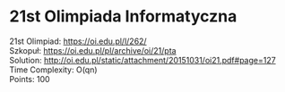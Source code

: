 # 21st Olimpiada Informatyczna
21st Olimpiad: https://oi.edu.pl/l/262/ <br />
Szkopuł:  https://oi.edu.pl/pl/archive/oi/21/pta<br />
Solution: http://oi.edu.pl/static/attachment/20151031/oi21.pdf#page=127<br />
Time Complexity: O(qn) <br />
Points: 100 <br />